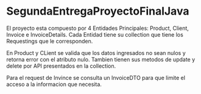 # SegundaEntregaProyectoFinalJava

El proyecto esta compuesto por 4 Entidades Principales: Product, Client, Invoice e InvoiceDetails.
Cada Entidad tiene su collection que tiene los Requestings que le corresponden. 

En Product y CLient se valida que los datos ingresados no sean nulos y retorna error con el atributo nulo. Tambien tienen sus metodos de update y delete por API presentados en la collection. 

Para el request de Invince se consulta un InvoiceDTO para que limite el acceso a la informacion que necesita. 


